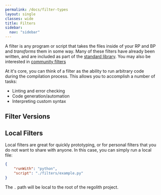 ```yaml
---
permalink: /docs/filter-types
layout: single
classes: wide
title: Filters
sidebar:
  nav: "sidebar"
---
```


A filter is any program or script that takes the files inside of your RP and BP and *transforms* them in some way. Many of these filters have already been written, and are included as part of the [standard library](/regolith/docs/standard-library). You may also be interested in [community filters](/regolith/docs/community-filters)

At it's core, you can think of a filter as the ability to run arbitrary code during the compilation process. This allows you to accomplish a number of tasks:

 - Linting and error checking
 - Code generation/automation
 - Interpreting custom syntax


## Filter Versions



## Local Filters

Local filters are great for quickly prototyping, or for personal filters that you do not want to share with anyone. In this case, you can simply run a local file:


```json
{
    "runWith": "python",
    "script": "./filters/example.py"
}
```

The `.` path will be local to the root of the regolith project.